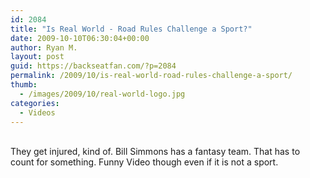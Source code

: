 ```yaml
---
id: 2084
title: "Is Real World - Road Rules Challenge a Sport?"
date: 2009-10-10T06:30:04+00:00
author: Ryan M.
layout: post
guid: https://backseatfan.com/?p=2084
permalink: /2009/10/is-real-world-road-rules-challenge-a-sport/
thumb:
  - /images/2009/10/real-world-logo.jpg
categories:
  - Videos
---
```


<div class="entry">
  <p>
    <br /> They get injured, kind of. Bill Simmons has a fantasy team. That has to count for something. Funny Video though even if it is not a sport.
  </p>
</div>
